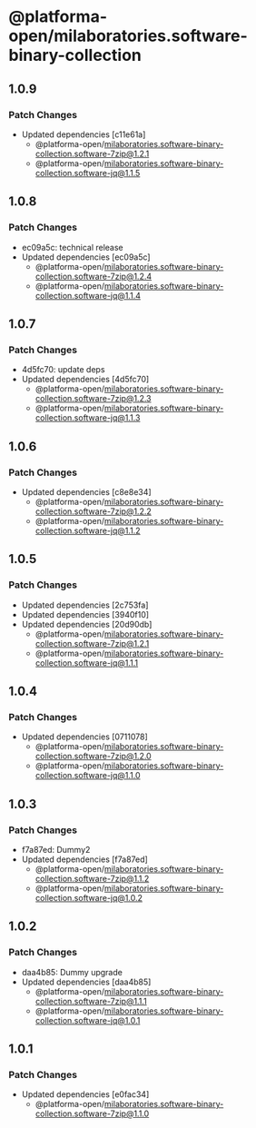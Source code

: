 # @platforma-open/milaboratories.software-binary-collection

## 1.0.9

### Patch Changes

- Updated dependencies [c11e61a]
  - @platforma-open/milaboratories.software-binary-collection.software-7zip@1.2.1
  - @platforma-open/milaboratories.software-binary-collection.software-jq@1.1.5

## 1.0.8

### Patch Changes

- ec09a5c: technical release
- Updated dependencies [ec09a5c]
  - @platforma-open/milaboratories.software-binary-collection.software-7zip@1.2.4
  - @platforma-open/milaboratories.software-binary-collection.software-jq@1.1.4

## 1.0.7

### Patch Changes

- 4d5fc70: update deps
- Updated dependencies [4d5fc70]
  - @platforma-open/milaboratories.software-binary-collection.software-7zip@1.2.3
  - @platforma-open/milaboratories.software-binary-collection.software-jq@1.1.3

## 1.0.6

### Patch Changes

- Updated dependencies [c8e8e34]
  - @platforma-open/milaboratories.software-binary-collection.software-7zip@1.2.2
  - @platforma-open/milaboratories.software-binary-collection.software-jq@1.1.2

## 1.0.5

### Patch Changes

- Updated dependencies [2c753fa]
- Updated dependencies [3940f10]
- Updated dependencies [20d90db]
  - @platforma-open/milaboratories.software-binary-collection.software-7zip@1.2.1
  - @platforma-open/milaboratories.software-binary-collection.software-jq@1.1.1

## 1.0.4

### Patch Changes

- Updated dependencies [0711078]
  - @platforma-open/milaboratories.software-binary-collection.software-7zip@1.2.0
  - @platforma-open/milaboratories.software-binary-collection.software-jq@1.1.0

## 1.0.3

### Patch Changes

- f7a87ed: Dummy2
- Updated dependencies [f7a87ed]
  - @platforma-open/milaboratories.software-binary-collection.software-7zip@1.1.2
  - @platforma-open/milaboratories.software-binary-collection.software-jq@1.0.2

## 1.0.2

### Patch Changes

- daa4b85: Dummy upgrade
- Updated dependencies [daa4b85]
  - @platforma-open/milaboratories.software-binary-collection.software-7zip@1.1.1
  - @platforma-open/milaboratories.software-binary-collection.software-jq@1.0.1

## 1.0.1

### Patch Changes

- Updated dependencies [e0fac34]
  - @platforma-open/milaboratories.software-binary-collection.software-7zip@1.1.0

